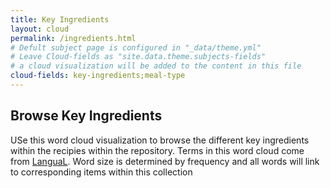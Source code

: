```yaml
---
title: Key Ingredients
layout: cloud
permalink: /ingredients.html
# Defult subject page is configured in "_data/theme.yml"
# Leave Cloud-fields as "site.data.theme.subjects-fields"
# a cloud visualization will be added to the content in this file
cloud-fields: key-ingredients;meal-type
---
```


## Browse Key Ingredients

USe this word cloud visualization to browse the different key ingredients within the recipies within the repository. Terms in this word cloud come from [LanguaL](https://www.langual.org/langual_Thesaurus.asp). 
Word size is determined by frequency and all words will link to corresponding items within this collection